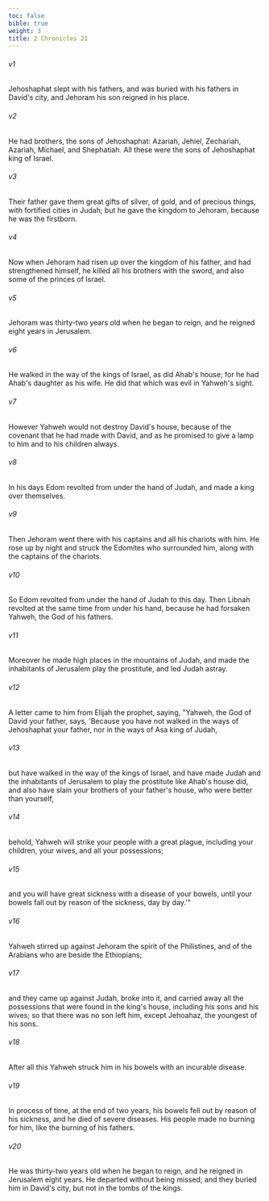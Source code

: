 ```yaml
---
toc: false
bible: true
weight: 3
title: 2 Chronicles 21
---
```




###### v1 
Jehoshaphat slept with his fathers, and was buried with his fathers in David's city, and Jehoram his son reigned in his place. 

###### v2 
He had brothers, the sons of Jehoshaphat: Azariah, Jehiel, Zechariah, Azariah, Michael, and Shephatiah. All these were the sons of Jehoshaphat king of Israel. 

###### v3 
Their father gave them great gifts of silver, of gold, and of precious things, with fortified cities in Judah; but he gave the kingdom to Jehoram, because he was the firstborn. 

###### v4 
Now when Jehoram had risen up over the kingdom of his father, and had strengthened himself, he killed all his brothers with the sword, and also some of the princes of Israel. 

###### v5 
Jehoram was thirty-two years old when he began to reign, and he reigned eight years in Jerusalem. 

###### v6 
He walked in the way of the kings of Israel, as did Ahab's house; for he had Ahab's daughter as his wife. He did that which was evil in Yahweh's sight. 

###### v7 
However Yahweh would not destroy David's house, because of the covenant that he had made with David, and as he promised to give a lamp to him and to his children always. 

###### v8 
In his days Edom revolted from under the hand of Judah, and made a king over themselves. 

###### v9 
Then Jehoram went there with his captains and all his chariots with him. He rose up by night and struck the Edomites who surrounded him, along with the captains of the chariots. 

###### v10 
So Edom revolted from under the hand of Judah to this day. Then Libnah revolted at the same time from under his hand, because he had forsaken Yahweh, the God of his fathers. 

###### v11 
Moreover he made high places in the mountains of Judah, and made the inhabitants of Jerusalem play the prostitute, and led Judah astray. 

###### v12 
A letter came to him from Elijah the prophet, saying, "Yahweh, the God of David your father, says, 'Because you have not walked in the ways of Jehoshaphat your father, nor in the ways of Asa king of Judah, 

###### v13 
but have walked in the way of the kings of Israel, and have made Judah and the inhabitants of Jerusalem to play the prostitute like Ahab's house did, and also have slain your brothers of your father's house, who were better than yourself, 

###### v14 
behold, Yahweh will strike your people with a great plague, including your children, your wives, and all your possessions; 

###### v15 
and you will have great sickness with a disease of your bowels, until your bowels fall out by reason of the sickness, day by day.'" 

###### v16 
Yahweh stirred up against Jehoram the spirit of the Philistines, and of the Arabians who are beside the Ethiopians; 

###### v17 
and they came up against Judah, broke into it, and carried away all the possessions that were found in the king's house, including his sons and his wives; so that there was no son left him, except Jehoahaz, the youngest of his sons. 

###### v18 
After all this Yahweh struck him in his bowels with an incurable disease. 

###### v19 
In process of time, at the end of two years, his bowels fell out by reason of his sickness, and he died of severe diseases. His people made no burning for him, like the burning of his fathers. 

###### v20 
He was thirty-two years old when he began to reign, and he reigned in Jerusalem eight years. He departed without being missed; and they buried him in David's city, but not in the tombs of the kings.
